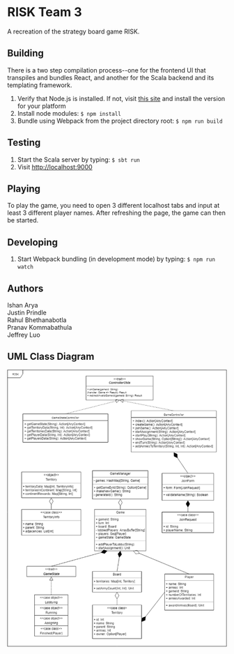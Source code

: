 # RISK Team 3

A recreation of the strategy board game RISK.

## Building

There is a two step compilation process--one for the frontend UI that transpiles 
and bundles React, and another for the Scala backend and its templating framework.

1. Verify that Node.js is installed. If not, visit [this site](https://nodejs.org/en/download/) and install the version for your platform
2. Install node modules: `$ npm install`
3. Bundle using Webpack from the project directory root: `$ npm run build`

## Testing
1. Start the Scala server by typing: `$ sbt run`
2. Visit [http://localhost:9000](http://localhost:9000)

## Playing
To play the game, you need to open 3 different localhost tabs and input at least
3 different player names. After refreshing the page, the game can then be started. 

## Developing
1. Start Webpack bundling (in development mode) by typing: `$ npm run watch`

## Authors
Ishan Arya\
Justin Prindle\
Rahul Bhethanabotla\
Pranav Kommabathula\
Jeffrey Luo

## UML Class Diagram

![Risk UML](risk_uml.png)
